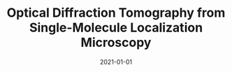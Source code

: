 ---
title: "Optical Diffraction Tomography from Single-Molecule Localization Microscopy"
collection: publications
permalink: /publication/2021-01-01-Optical-Diffraction-Tomography-from-Single-Molecule-Localization-Microscopy
category: 'preprint'
excerpt: 'Under review.'
date: 2021-01-01
venue: 'Under review.'
citation: ' Pham T.-a.,  Emmanuel Soubies,  Ferréol Soulez,  Michael Unser, &quot;Optical Diffraction Tomography from Single-Molecule Localization Microscopy.&quot; <i>Under review.</i>, 2021.'
---